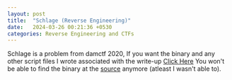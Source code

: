 ```yaml
---
layout: post
title:  "Schlage (Reverse Engineering)"
date:   2024-03-26 00:21:36 +0530
categories: Reverse Engineering and CTFs
---
```


Schlage is a problem from damctf 2020, If you want the binary and any other script files I wrote associated with the write-up [Click Here](https://github.com/azorfus/azorfus.github.io/tree/blog/_posts/2024-03-26-Schlage-(Reverse-Engineering))
You won't be able to find the binary at the [source](https://ctftime.org/task/13347) anymore (atleast I wasn't able to).
